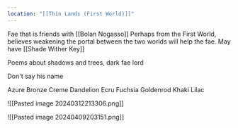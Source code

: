 ```yaml
---
location: "[[Thin Lands (First World)]]"
---
```

Fae that is friends with [[Bolan Nogasso]]
Perhaps from the First World, believes weakening the portal between the two worlds will help the fae. May have [[Shade Wither Key]]

Poems about shadows and trees, dark fae lord

Don't say his name

Azure
Bronze
Creme
Dandelion
Ecru
Fuchsia
Goldenrod
Khaki
Lilac

![[Pasted image 20240312213306.png]]


![[Pasted image 20240409203151.png]]
